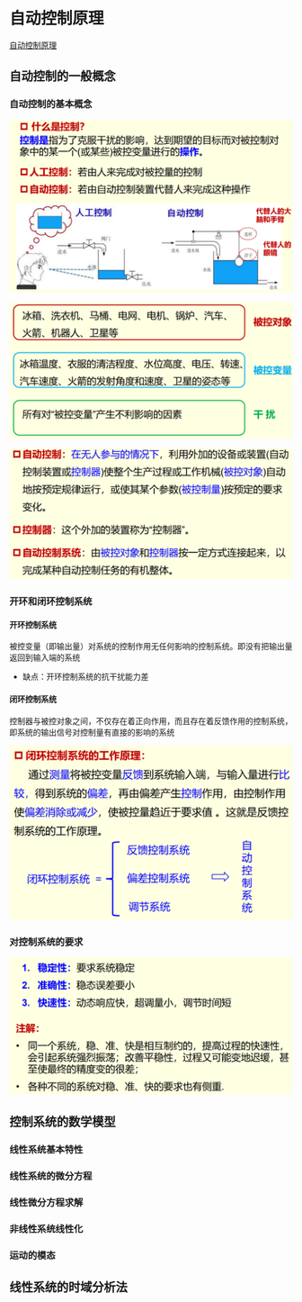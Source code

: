# 自动控制原理
[自动控制原理](https://www.icourse163.org/course/HUST-1001531001?from=searchPage&outVendor=zw_mooc_pcssjg_)

## 自动控制的一般概念

### 自动控制的基本概念
![alt text](image-1.png)

![alt text](image.png)

![alt text](image-2.png)

### 开环和闭环控制系统

#### 开环控制系统
被控变量（即输出量）对系统的控制作用无任何影响的控制系统。即没有把输出量返回到输入端的系统

* 缺点：开环控制系统的抗干扰能力差

#### 闭环控制系统
控制器与被控对象之间，不仅存在着正向作用，而且存在着反馈作用的控制系统，即系统的输出信号对控制量有直接的影响的系统

![alt text](image-3.png)

### 对控制系统的要求

![alt text](image-4.png)

## 控制系统的数学模型

### 线性系统基本特性

### 线性系统的微分方程

### 线性微分方程求解

### 非线性系统线性化

### 运动的模态

## 线性系统的时域分析法



<!-- 

## 线性系统的根轨迹法

## 线性系统的频域分析法

## 线性系统的矫正方法 -->
